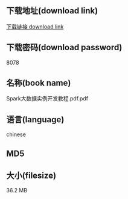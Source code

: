 ## 下载地址(download link)
[下载链接 download link](https://voluble-croquembouche-d321dc.netlify.app/?s=Spark%E5%A4%A7%E6%95%B0%E6%8D%AE%E5%AE%9E%E4%BE%8B%E5%BC%80%E5%8F%91%E6%95%99%E7%A8%8B.pdf)

## 下载密码(download password)
8078

## 名称(book name)
Spark大数据实例开发教程.pdf.pdf

## 语言(language)
chinese

## MD5


## 大小(filesize)
36.2 MB
